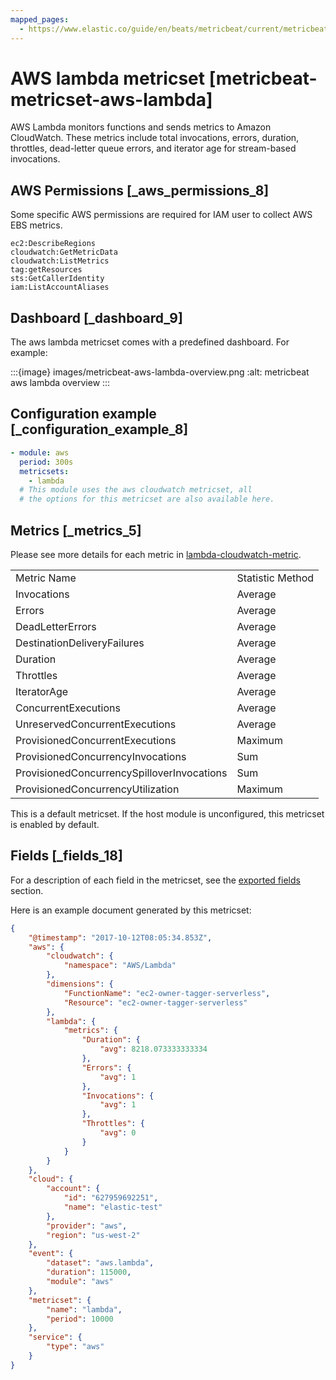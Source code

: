 ```yaml
---
mapped_pages:
  - https://www.elastic.co/guide/en/beats/metricbeat/current/metricbeat-metricset-aws-lambda.html
---
```


# AWS lambda metricset [metricbeat-metricset-aws-lambda]

AWS Lambda monitors functions and sends metrics to Amazon CloudWatch. These metrics include total invocations, errors, duration, throttles, dead-letter queue errors, and iterator age for stream-based invocations.


## AWS Permissions [_aws_permissions_8]

Some specific AWS permissions are required for IAM user to collect AWS EBS metrics.

```
ec2:DescribeRegions
cloudwatch:GetMetricData
cloudwatch:ListMetrics
tag:getResources
sts:GetCallerIdentity
iam:ListAccountAliases
```


## Dashboard [_dashboard_9]

The aws lambda metricset comes with a predefined dashboard. For example:

:::{image} images/metricbeat-aws-lambda-overview.png
:alt: metricbeat aws lambda overview
:::


## Configuration example [_configuration_example_8]

```yaml
- module: aws
  period: 300s
  metricsets:
    - lambda
  # This module uses the aws cloudwatch metricset, all
  # the options for this metricset are also available here.
```


## Metrics [_metrics_5]

Please see more details for each metric in [lambda-cloudwatch-metric](https://docs.aws.amazon.com/lambda/latest/dg/monitoring-functions-metrics.md).

|     |     |
| --- | --- |
| Metric Name | Statistic Method |
| Invocations | Average |
| Errors | Average |
| DeadLetterErrors | Average |
| DestinationDeliveryFailures | Average |
| Duration | Average |
| Throttles | Average |
| IteratorAge | Average |
| ConcurrentExecutions | Average |
| UnreservedConcurrentExecutions | Average |
| ProvisionedConcurrentExecutions | Maximum |
| ProvisionedConcurrencyInvocations | Sum |
| ProvisionedConcurrencySpilloverInvocations | Sum |
| ProvisionedConcurrencyUtilization | Maximum |

This is a default metricset. If the host module is unconfigured, this metricset is enabled by default.

## Fields [_fields_18]

For a description of each field in the metricset, see the [exported fields](/reference/metricbeat/exported-fields-aws.md) section.

Here is an example document generated by this metricset:

```json
{
    "@timestamp": "2017-10-12T08:05:34.853Z",
    "aws": {
        "cloudwatch": {
            "namespace": "AWS/Lambda"
        },
        "dimensions": {
            "FunctionName": "ec2-owner-tagger-serverless",
            "Resource": "ec2-owner-tagger-serverless"
        },
        "lambda": {
            "metrics": {
                "Duration": {
                    "avg": 8218.073333333334
                },
                "Errors": {
                    "avg": 1
                },
                "Invocations": {
                    "avg": 1
                },
                "Throttles": {
                    "avg": 0
                }
            }
        }
    },
    "cloud": {
        "account": {
            "id": "627959692251",
            "name": "elastic-test"
        },
        "provider": "aws",
        "region": "us-west-2"
    },
    "event": {
        "dataset": "aws.lambda",
        "duration": 115000,
        "module": "aws"
    },
    "metricset": {
        "name": "lambda",
        "period": 10000
    },
    "service": {
        "type": "aws"
    }
}
```


